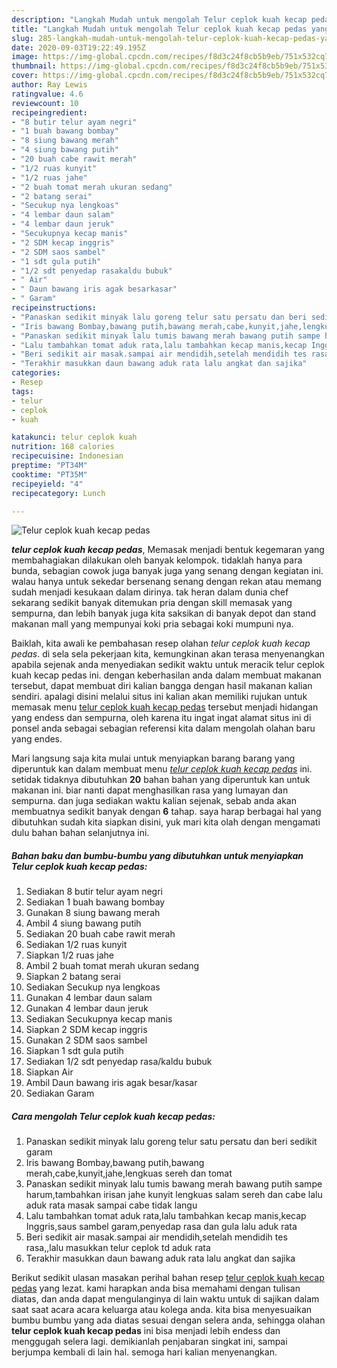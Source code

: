 ```yaml
---
description: "Langkah Mudah untuk mengolah Telur ceplok kuah kecap pedas yang simpel"
title: "Langkah Mudah untuk mengolah Telur ceplok kuah kecap pedas yang simpel"
slug: 285-langkah-mudah-untuk-mengolah-telur-ceplok-kuah-kecap-pedas-yang-simpel
date: 2020-09-03T19:22:49.195Z
image: https://img-global.cpcdn.com/recipes/f8d3c24f8cb5b9eb/751x532cq70/telur-ceplok-kuah-kecap-pedas-foto-resep-utama.jpg
thumbnail: https://img-global.cpcdn.com/recipes/f8d3c24f8cb5b9eb/751x532cq70/telur-ceplok-kuah-kecap-pedas-foto-resep-utama.jpg
cover: https://img-global.cpcdn.com/recipes/f8d3c24f8cb5b9eb/751x532cq70/telur-ceplok-kuah-kecap-pedas-foto-resep-utama.jpg
author: Ray Lewis
ratingvalue: 4.6
reviewcount: 10
recipeingredient:
- "8 butir telur ayam negri"
- "1 buah bawang bombay"
- "8 siung bawang merah"
- "4 siung bawang putih"
- "20 buah cabe rawit merah"
- "1/2 ruas kunyit"
- "1/2 ruas jahe"
- "2 buah tomat merah ukuran sedang"
- "2 batang serai"
- "Secukup nya lengkoas"
- "4 lembar daun salam"
- "4 lembar daun jeruk"
- "Secukupnya kecap manis"
- "2 SDM kecap inggris"
- "2 SDM saos sambel"
- "1 sdt gula putih"
- "1/2 sdt penyedap rasakaldu bubuk"
- " Air"
- " Daun bawang iris agak besarkasar"
- " Garam"
recipeinstructions:
- "Panaskan sedikit minyak lalu goreng telur satu persatu dan beri sedikit garam"
- "Iris bawang Bombay,bawang putih,bawang merah,cabe,kunyit,jahe,lengkuas sereh dan tomat"
- "Panaskan sedikit minyak lalu tumis bawang merah bawang putih sampe harum,tambahkan irisan jahe kunyit lengkuas salam sereh dan cabe lalu aduk rata masak sampai cabe tidak langu"
- "Lalu tambahkan tomat aduk rata,lalu tambahkan kecap manis,kecap Inggris,saus sambel garam,penyedap rasa dan gula lalu aduk rata"
- "Beri sedikit air masak.sampai air mendidih,setelah mendidih tes rasa,,lalu masukkan telur ceplok td aduk rata"
- "Terakhir masukkan daun bawang aduk rata lalu angkat dan sajika"
categories:
- Resep
tags:
- telur
- ceplok
- kuah

katakunci: telur ceplok kuah 
nutrition: 168 calories
recipecuisine: Indonesian
preptime: "PT34M"
cooktime: "PT35M"
recipeyield: "4"
recipecategory: Lunch

---
```



![Telur ceplok kuah kecap pedas](https://img-global.cpcdn.com/recipes/f8d3c24f8cb5b9eb/751x532cq70/telur-ceplok-kuah-kecap-pedas-foto-resep-utama.jpg)

<b><i>telur ceplok kuah kecap pedas</i></b>, Memasak menjadi bentuk kegemaran yang membahagiakan dilakukan oleh banyak kelompok. tidaklah hanya para bunda, sebagian cowok juga banyak juga yang senang dengan kegiatan ini. walau hanya untuk sekedar bersenang senang dengan rekan atau memang sudah menjadi kesukaan dalam dirinya. tak heran dalam dunia chef sekarang sedikit banyak ditemukan pria dengan skill memasak yang sempurna, dan lebih banyak juga kita saksikan di banyak depot dan stand makanan mall yang mempunyai koki pria sebagai koki mumpuni nya.



Baiklah, kita awali ke pembahasan resep olahan <i>telur ceplok kuah kecap pedas</i>. di sela sela pekerjaan kita, kemungkinan akan terasa menyenangkan apabila sejenak anda menyediakan sedikit waktu untuk meracik telur ceplok kuah kecap pedas ini. dengan keberhasilan anda dalam membuat makanan tersebut, dapat membuat diri kalian bangga dengan hasil makanan kalian sendiri. apalagi disini melalui situs ini kalian akan memiliki rujukan untuk memasak menu <u>telur ceplok kuah kecap pedas</u> tersebut menjadi hidangan yang endess dan sempurna, oleh karena itu ingat ingat alamat situs ini di ponsel anda sebagai sebagian referensi kita dalam mengolah olahan baru yang endes.


Mari langsung saja kita mulai untuk menyiapkan barang barang yang diperuntuk kan dalam membuat menu <u><i>telur ceplok kuah kecap pedas</i></u> ini. setidak tidaknya dibutuhkan <b>20</b> bahan bahan yang diperuntuk kan untuk makanan ini. biar nanti dapat menghasilkan rasa yang lumayan dan sempurna. dan juga sediakan waktu kalian sejenak, sebab anda akan membuatnya sedikit banyak dengan <b>6</b> tahap. saya harap berbagai hal yang dibutuhkan sudah kita siapkan disini, yuk mari kita olah dengan mengamati dulu bahan bahan selanjutnya ini.

<!--inarticleads1-->

##### Bahan baku dan bumbu-bumbu yang dibutuhkan untuk menyiapkan Telur ceplok kuah kecap pedas:

1. Sediakan 8 butir telur ayam negri
1. Sediakan 1 buah bawang bombay
1. Gunakan 8 siung bawang merah
1. Ambil 4 siung bawang putih
1. Sediakan 20 buah cabe rawit merah
1. Sediakan 1/2 ruas kunyit
1. Siapkan 1/2 ruas jahe
1. Ambil 2 buah tomat merah ukuran sedang
1. Siapkan 2 batang serai
1. Sediakan Secukup nya lengkoas
1. Gunakan 4 lembar daun salam
1. Gunakan 4 lembar daun jeruk
1. Sediakan Secukupnya kecap manis
1. Siapkan 2 SDM kecap inggris
1. Gunakan 2 SDM saos sambel
1. Siapkan 1 sdt gula putih
1. Sediakan 1/2 sdt penyedap rasa/kaldu bubuk
1. Siapkan  Air
1. Ambil  Daun bawang iris agak besar/kasar
1. Sediakan  Garam




<!--inarticleads2-->

##### Cara mengolah Telur ceplok kuah kecap pedas:

1. Panaskan sedikit minyak lalu goreng telur satu persatu dan beri sedikit garam
1. Iris bawang Bombay,bawang putih,bawang merah,cabe,kunyit,jahe,lengkuas sereh dan tomat
1. Panaskan sedikit minyak lalu tumis bawang merah bawang putih sampe harum,tambahkan irisan jahe kunyit lengkuas salam sereh dan cabe lalu aduk rata masak sampai cabe tidak langu
1. Lalu tambahkan tomat aduk rata,lalu tambahkan kecap manis,kecap Inggris,saus sambel garam,penyedap rasa dan gula lalu aduk rata
1. Beri sedikit air masak.sampai air mendidih,setelah mendidih tes rasa,,lalu masukkan telur ceplok td aduk rata
1. Terakhir masukkan daun bawang aduk rata lalu angkat dan sajika




Berikut sedikit ulasan masakan perihal bahan resep <u>telur ceplok kuah kecap pedas</u> yang lezat. kami harapkan anda bisa memahami dengan tulisan diatas, dan anda dapat mengulanginya di lain waktu untuk di sajikan dalam saat saat acara acara keluarga atau kolega anda. kita bisa menyesuaikan bumbu bumbu yang ada diatas sesuai dengan selera anda, sehingga olahan <b>telur ceplok kuah kecap pedas</b> ini bisa menjadi lebih endess dan menggugah selera lagi. demikianlah penjabaran singkat ini, sampai berjumpa kembali di lain hal. semoga hari kalian menyenangkan.
